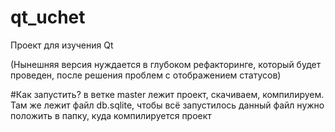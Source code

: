 # qt_uchet
Проект для изучения Qt


(Нынешняя версия нуждается в глубоком рефакторинге, который будет проведен, после решения проблем с отображением статусов)


#Как запустить?
в ветке master лежит проект, скачиваем, компилируем.
Там же лежит файл db.sqlite, чтобы всё запустилось данный файл нужно положить в папку, куда компилируется проект
